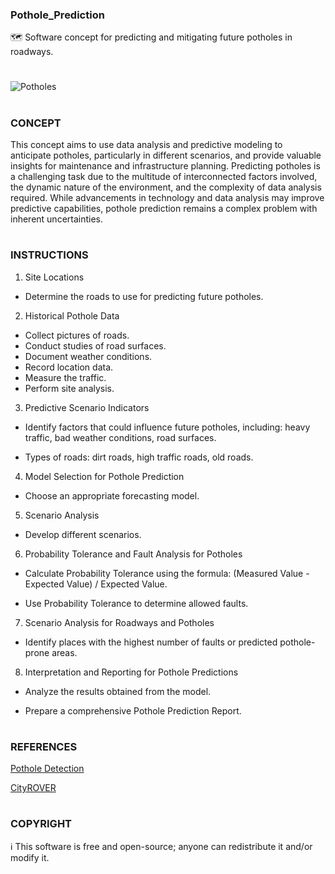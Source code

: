 ### Pothole_Prediction

🗺️ Software concept for predicting and mitigating future potholes in roadways. 

#
![Potholes](https://github.com/sourceduty/Pothole_Prediction/assets/123030236/bc5734a6-b71c-4d85-b957-953a4e4830b4)
#

### CONCEPT

This concept aims to use data analysis and predictive modeling to anticipate potholes, particularly in different scenarios, and provide valuable insights for maintenance and infrastructure planning. Predicting potholes is a challenging task due to the multitude of interconnected factors involved, the dynamic nature of the environment, and the complexity of data analysis required. While advancements in technology and data analysis may improve predictive capabilities, pothole prediction remains a complex problem with inherent uncertainties.


#

### INSTRUCTIONS

1. Site Locations

- Determine the roads to use for predicting future potholes.

2. Historical Pothole Data

- Collect pictures of roads.
- Conduct studies of road surfaces.
- Document weather conditions.
- Record location data.
- Measure the traffic.
- Perform site analysis.

3. Predictive Scenario Indicators

- Identify factors that could influence future potholes, including: heavy traffic, bad weather conditions, road surfaces.

- Types of roads: dirt roads, high traffic roads, old roads.

4. Model Selection for Pothole Prediction

- Choose an appropriate forecasting model.

5. Scenario Analysis

- Develop different scenarios.

6. Probability Tolerance and Fault Analysis for Potholes

- Calculate Probability Tolerance using the formula: (Measured Value - Expected Value) / Expected Value.

- Use Probability Tolerance to determine allowed faults.

7. Scenario Analysis for Roadways and Potholes

- Identify places with the highest number of faults or predicted pothole-prone areas.

8. Interpretation and Reporting for Pothole Predictions

- Analyze the results obtained from the model.

- Prepare a comprehensive Pothole Prediction Report.

#

### REFERENCES

[Pothole Detection](https://geoawesomeness.com/eo-hub/application-of-mobile-lidar-on-pothole-detection/)

[CityROVER](https://www.cityrover.com/)

#

### COPYRIGHT

ℹ️ This software is free and open-source; anyone can redistribute it and/or modify it.
